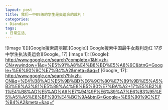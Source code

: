 ```yaml
---
layout: post
title: 我们一中09级的学生是奥运会的裁判！
categories:
- Diandian
tags:
- 日常生活, 
---
```

!\[Image 1\]\[\]\[Google搜索周丽娜\]\[Google\]\[ Google搜索中国最牛女裁判走红 17岁中学生执法奥运会\]\[Google\_ 17\] \[Image 1\]: \[Google\]: http://www.google.cn/search?complete=1&hl=zh-CN≠wwindow=1&q=%E5%91%A8%E4%B8%BD%E5%A8%9C&btnG=Google+%E6%90%9C%E7%B4%A2&meta=&aq=f \[Google\_ 17\]: http://www.google.cn/search?hl=zh-CN&q=%E4%B8%AD%E5%9B%BD%E6%9C%80%E7%89%9B%E5%A5%B3%E8%A3%81%E5%88%A4%E8%B5%B0%E7%BA%A2+17%E5%B2%81%E4%B8%AD%E5%AD%A6%E7%94%9F%E6%89%A7%E6%B3%95%E5%A5%A5%E8%BF%90%E4%BC%9A&btnG=Google+%E6%90%9C%E7%B4%A2&meta=&aq=f